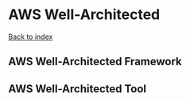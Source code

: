 # AWS Well-Architected

[Back to index](Index.md)

## AWS Well-Architected Framework

## AWS Well-Architected Tool
